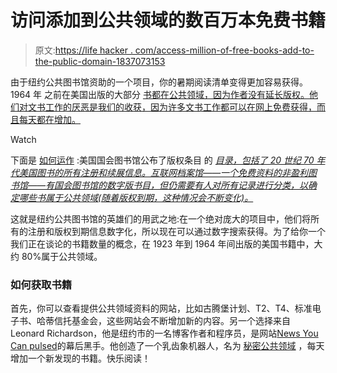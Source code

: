 # 访问添加到公共领域的数百万本免费书籍

> 原文:[https://life hacker . com/access-million-of-free-books-add-to-the-public-domain-1837073153](https://lifehacker.com/access-millions-of-free-books-added-to-the-public-domai-1837073153)

由于纽约公共图书馆资助的一个项目，你的暑期阅读清单变得更加容易获得。1964 年 之前在美国出版的大部分 [书都在公共领域，因为作者没有延长版权。他们对文书工作的厌恶是我们的收获，因为许多文书工作都可以在网上免费获得，而且每天都在增加。](https://www.nypl.org/blog/2019/05/31/us-copyright-history-1923-1964) 

Watch

下面是 [如何运作](https://www.vice.com/en_us/article/kz4e3e/millions-of-books-are-secretly-in-the-public-domain-you-can-download-them-free) :美国国会图书馆公布了版权条目 的 [*目录，包括了 20 世纪 70 年代美国图书的所有注册和续展信息。互联网档案馆——一个免费资料的非盈利图书馆——有国会图书馆的数字版书目，但仍需要有人对所有记录进行分类，以确定哪些书属于公共领域(随着版权到期，这种情况会不断变化)。*](https://archive.org/search.php?query=creator%3A%22Library+of+Congress.+Copyright+Office.%22)

这就是纽约公共图书馆的英雄们的用武之地:在一个绝对庞大的项目中，他们将所有的注册和版权到期信息数字化，所以现在可以通过数字搜索获得。为了给你一个我们正在谈论的书籍数量的概念，在 1923 年到 1964 年间出版的美国书籍中，大约 80%属于公共领域。

### 如何获取书籍

首先，你可以查看提供公共领域资料的网站，比如古腾堡计划、T2、T4、标准电子书、哈蒂信托基金会，这些网站会不断增加新的内容。另一个选择来自 Leonard Richardson，他是纽约市的一名博客作者和程序员，是网站[News You Can pulsed](https://www.crummy.com/2019/07/22/0)的幕后黑手。他创造了一个乳齿象机器人，名为 [秘密公共领域](https://botsin.space/@SecretlyPublicDomain) ，每天增加一个新发现的书籍。快乐阅读！